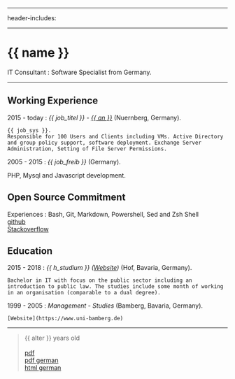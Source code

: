 
---
header-includes: <script src="../js.js"></script> <link rel="stylesheet" href="../style.css">

---


# {{ name }}


 IT Consultant
:   Software Specialist from Germany.

---------------------------------

Working Experience
--------------------

2015 - today
:   *{{ job_titel }} -  [{{ an }}](http://www.abdnb.bayern.de/)*
    (Nuernberg, Germany).

    {{ job_sys }}.
    Responsible for 100 Users and Clients including VMs. Active Directory and group policy support, software deployment. Exchange Server Administration, Setting of File Server Permissions.

2005 - 2015
:   *{{ job_freib }}*
    (Germany).

   PHP, Mysql and Javascript development.

Open Source Commitment
--------------------
Experiences
:   Bash, Git, Markdown, Powershell, Sed and Zsh Shell  
    [github](https://github.com/tik9)  
    [Stackoverflow](https://stackoverflow.com/users/1705829/timo)

Education
----------

2015 - 2018
:   *{{ h_studium }} ([Website](https://www.verwaltungsinformatiker.de))*
    (Hof, Bavaria, Germany).

    Bachelor in IT with focus on the public sector including an introduction to public law. The studies include some month of working in an organisation (comparable to a dual degree).

1999 - 2005
:   *Management - Studies* (Bamberg, Bavaria, Germany).

    [Website](https://www.uni-bamberg.de)

----

> {{ alter }} years old\
> \
> [pdf](https://tik9.github.io/cv/output/cv_en.pdf)  
[pdf german](https://tik9.github.io/cv/output/cv.pdf)  
> [html german](https://tik9.github.io/cv/output/cv.html)